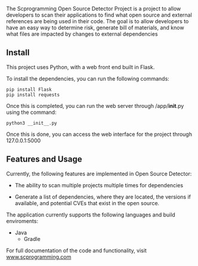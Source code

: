 The Scprogramming Open Source Detector Project is a project to allow developers to scan their applications to find what open source and external references are being used in their code. The goal is to allow developers to have an easy way to determine risk, generate bill of materials, and know what files are impacted by changes to external dependencies

## Install
This project uses Python, with a web front end built in Flask. 

To install the dependencies, you can run the following commands:
```
pip install Flask
pip install requests
```

Once this is completed, you can run the web server through /app/__init__.py using the command:
```
python3 __init__.py
```

Once this is done, you can access the web interface for the project through 127.0.0.1:5000

## Features and Usage
Currently, the following features are implemented in Open Source Detector:

* The ability to scan multiple projects multiple times for dependencies
	
* Generate a list of dependencies, where they are located, the versions if available, and potential CVEs that exist in the open source.
	
The application currently supports the following languages and build enviroments:

* Java
	* Gradle
		
For full documentation of the code and functionality, visit www.scprogramming.com